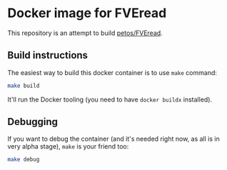 
# Docker image for FVEread

This repository is an attempt to build [petos/FVEread](https://github.com/petos/FVEread).

## Build instructions

The easiest way to build this docker container is to use `make` command:

```bash
make build
```

It'll run the Docker tooling (you need to have `docker buildx` installed).

## Debugging

If you want to debug the container (and it's needed right now, as all is in very alpha stage),
`make` is your friend too:

```bash
make debug
```

